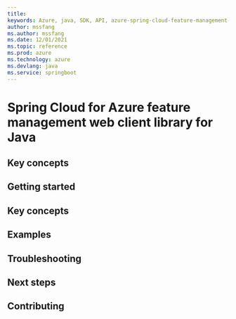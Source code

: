 ```yaml
---
title: 
keywords: Azure, java, SDK, API, azure-spring-cloud-feature-management-web, springboot
author: mssfang
ms.author: mssfang
ms.date: 12/01/2021
ms.topic: reference
ms.prod: azure
ms.technology: azure
ms.devlang: java
ms.service: springboot
---
```


# Spring Cloud for Azure feature management web client library for Java

## Key concepts
## Getting started
## Key concepts
## Examples
## Troubleshooting
## Next steps
## Contributing

